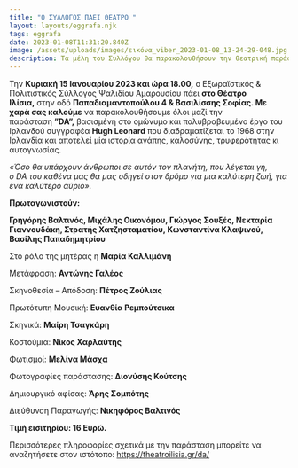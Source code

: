 ```yaml
---
title: "Ο ΣΥΛΛΟΓΟΣ ΠΑΕΙ ΘΕΑΤΡΟ "
layout: layouts/eggrafa.njk
tags: eggrafa
date: 2023-01-08T11:31:20.840Z
image: /assets/uploads/images/εικόνα_viber_2023-01-08_13-24-29-048.jpg
description: Τ﻿α μέλη του Συλλόγου θα παρακολουθήσουν την θεατρική παράσταση "DA"
---
```

Την **Κυριακή 15 Ιανουαρίου 2023 και ώρα 18.00,** ο Εξωραϊστικός & Πολιτιστικός Σύλλογος Ψαλιδίου Αμαρουσίου πάει **στο Θέατρο Ιλίσια,** στην οδό **Παπαδιαμαντοπούλου 4 & Βασιλίσσης Σοφίας. Με χαρά σας καλούμε** να παρακολουθήσουμε όλοι μαζί την παράσταση **”DA”,** βασισμένη στο ομώνυμο και πολυβραβευμένο έργο του Ιρλανδού συγγραφέα **Hugh Leonard** που διαδραματίζεται το 1968 στην Ιρλανδία και αποτελεί μία ιστορία αγάπης, καλοσύνης, τρυφερότητας κι αυτογνωσίας.

*«Όσο θα υπάρχουν άνθρωποι σε αυτόν τον πλανήτη, που λέγεται γη, ο DA του καθένα μας θα μας οδηγεί στον δρόμο για μια καλύτερη ζωή, για ένα καλύτερο αύριο».*

**Πρωταγωνιστούν:**

**Γρηγόρης Βαλτινός, Μιχάλης Οικονόμου, Γιώργος Σουξές, Νεκταρία Γιαννουδάκη, Στρατής Χατζησταματίου, Κωνσταντίνα Κλαψινού, Βασίλης Παπαδημητρίου**

Στο ρόλο της μητέρας η **Μαρία Καλλιμάνη**

Μετάφραση: **Αντώνης Γαλέος**

Σκηνοθεσία – Aπόδοση: **Πέτρος Ζούλιας**

Πρωτότυπη Mουσική: **Ευανθία Ρεμπούτσικα**

Σκηνικά: **Μαίρη Τσαγκάρη**

Κοστούμια: **Νίκος Χαρλαύτης**

Φωτισμοί: **Μελίνα Μάσχα**

Φωτογραφίες παράστασης: **Διονύσης Κούτσης**

Δημιουργικό αφίσας: **Άρης Σομπότης**

Διεύθυνση Παραγωγής: **Νικηφόρος Βαλτινός**

**Τιμή εισιτηρίου: 16 Ευρώ.**

Περισσότερες πληροφορίες σχετικά με την παράσταση μπορείτε να αναζητήσετε στον ιστότοπο: <https://theatroilisia.gr/da/>